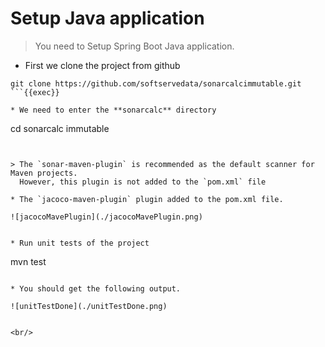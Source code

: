 # Setup Java application


> You need to Setup Spring Boot Java application.

* First we clone the project from github
```
git clone https://github.com/softservedata/sonarcalcimmutable.git
```{{exec}}

* We need to enter the **sonarcalc** directory
```
cd sonarcalc immutable
```{{exec}}


> The `sonar-maven-plugin` is recommended as the default scanner for Maven projects.
  However, this plugin is not added to the `pom.xml` file

* The `jacoco-maven-plugin` plugin added to the pom.xml file.

![jacocoMavePlugin](./jacocoMavePlugin.png)


* Run unit tests of the project
```
mvn test
```{{exec}}

* You should get the following output.

![unitTestDone](./unitTestDone.png)


<br/>
